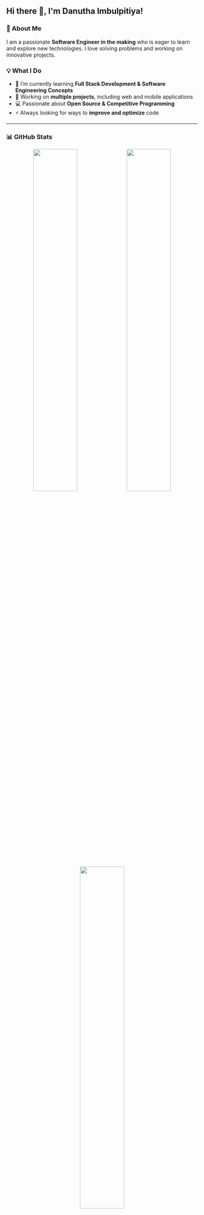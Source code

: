 ## Hi there 👋, I'm Danutha Imbulpitiya! 

### 🚀 About Me
I am a passionate **Software Engineer in the making** who is eager to learn and explore new technologies. I love solving problems and working on innovative projects. 

### 💡 What I Do
- 🌱 I’m currently learning **Full Stack Development & Software Engineering Concepts**
- 🔭 Working on **multiple projects**, including web and mobile applications
- 💻 Passionate about **Open Source & Competitive Programming**
- ⚡ Always looking for ways to **improve and optimize** code

---

### 📊 GitHub Stats

<p align="center">
  <img width="48%" src="https://github-readme-stats.vercel.app/api?username=Danutha2&show_icons=true&theme=radical" />
  <img width="48%" src="https://streak-stats.demolab.com/?user=Danutha2&theme=radical" />
</p>

<p align="center">
  <img width="48%" src="https://github-readme-stats.vercel.app/api/top-langs/?username=Danutha2&layout=compact&theme=radical" />
</p>

---

### 📂 GitHub Contribution History

#### ✅ **Live Contribution Graph**
![GitHub Activity Graph](https://github-readme-activity-graph.vercel.app/graph?username=Danutha2&theme=radical)


---

### 📬 Connect with Me:

- 🔗 [LinkedIn](https://www.linkedin.com/in/danutha-imbulpitiya-3b557817b)
- 📷 [Instagram](https://www.instagram.com/danutha_imbulpitiya_/)
- 📧 Email: danuthaimbulpitiya@gmail.com
- 🏆 [HackerRank](https://www.hackerrank.com/profile/danuthaimbulpit1)

---

🔥 **Let's build something amazing together!** 🚀
